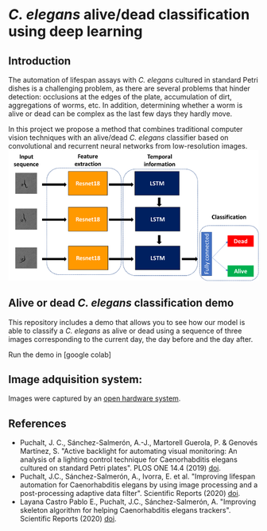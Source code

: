 # *C. elegans* alive/dead classification using deep learning
## Introduction
The automation of lifespan assays with *C. elegans* cultured in standard Petri dishes is a challenging problem, as there are several problems that hinder detection: occlusions at the edges of the plate, accumulation of dirt, aggregations of worms, etc. In addition, determining whether a worm is alive or dead can be complex as the last few days they hardly move.

In this project we propose a method that combines traditional computer vision techniques with an alive/dead *C. elegans* classifier based on convolutional and recurrent neural networks from low-resolution images. 
![GitHub Logo](https://github.com/AntonioGarciaGarvi/C.-elegans-alive-dead-classification-using-deep-learning/blob/main/NN.bmp)

## Alive or dead *C. elegans* classification demo
This repository includes a demo that allows you to see how our model is able to classify a *C. elegans* as alive or dead using a sequence of three images corresponding to the current day, the day before and the day after.

Run the demo in [google colab]

## Image adquisition system:
Images were captured by an [open hardware system](https://github.com/JCPuchalt/c-elegans_smartLight).

## References 
* Puchalt, J. C., Sánchez-Salmerón, A.-J., Martorell Guerola, P. & Genovés Martínez, S. "Active backlight for automating visual monitoring: An analysis of a lighting control technique for Caenorhabditis elegans cultured on standard Petri plates". PLOS ONE 14.4 (2019) [doi](https://journals.plos.org/plosone/article?id=10.1371/journal.pone.0215548).
* Puchalt, J.C., Sánchez-Salmerón, A., Ivorra, E. et al. "Improving lifespan automation for Caenorhabditis elegans by using image processing and a post-processing adaptive data filter". Scientific Reports (2020) [doi](https://www.nature.com/articles/s41598-020-65619-4).
* Layana Castro Pablo E., Puchalt, J.C., Sánchez-Salmerón, A. "Improving skeleton algorithm for helping Caenorhabditis elegans trackers". Scientific Reports (2020) [doi](https://www.nature.com/articles/s41598-020-79430-8).
